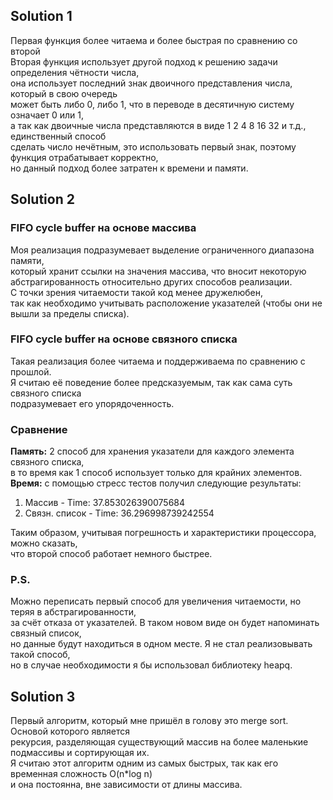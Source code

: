 ## Solution 1
Первая функция более читаема и более быстрая по сравнению со второй\
Вторая функция использует другой подход к решению задачи определения чётности числа,\
она использует последний знак двоичного представления числа, который в свою очередь\
может быть либо 0, либо 1, что в переводе в десятичную систему означает 0 или 1,\
а так как двоичные числа представляются в виде 1 2 4 8 16 32 и т.д., единственный способ\
сделать число нечётным, это использовать первый знак, поэтому функция отрабатывает корректно,\
но данный подход более затратен к времени и памяти.
## Solution 2
### FIFO cycle buffer на основе массива
Моя реализация подразумевает выделение ограниченного диапазона памяти,\
который хранит ссылки на значения массива, что вносит некоторую\
абстрагированность относительно других способов реализации.\
С точки зрения читаемости такой код менее дружелюбен,\
так как необходимо учитывать расположение указателей (чтобы они не вышли за пределы списка).
### FIFO cycle buffer на основе связного списка
Такая реализация более читаема и поддерживаема по сравнению с прошлой.\
Я считаю её поведение более предсказуемым, так как сама суть связного списка\
подразумевает его упорядоченность.
### Сравнение
<strong>Память:</strong> 2 способ для хранения указатели для каждого элемента связного списка,\
в то время как 1 способ использует только для крайних элементов.\
<strong>Время:</strong> с помощью стресс тестов получил следующие результаты:
1) Массив - Time: 37.853026390075684
2) Связн. список - Time: 36.296998739242554

Таким образом, учитывая погрешность и характеристики процессора, можно сказать,\
что второй способ работает немного быстрее.
### P.S.
Можно переписать первый способ для увеличения читаемости, но теряя в абстрагированности,\
за счёт отказа от указателей. В таком новом виде он будет напоминать связный список,\
но данные будут находиться в одном месте. Я не стал реализовывать такой способ,\
но в случае необходимости я бы использовал библиотеку heapq.
## Solution 3
Первый алгоритм, который мне пришёл в голову это merge sort. Основой которого является\
рекурсия, разделяющая существующий массив на более маленькие подмассивы и сортирующая их.\
Я считаю этот алгоритм одним из самых быстрых, так как его временная сложность O(n*log n)\
и она постоянна, вне зависимости от длины массива.
